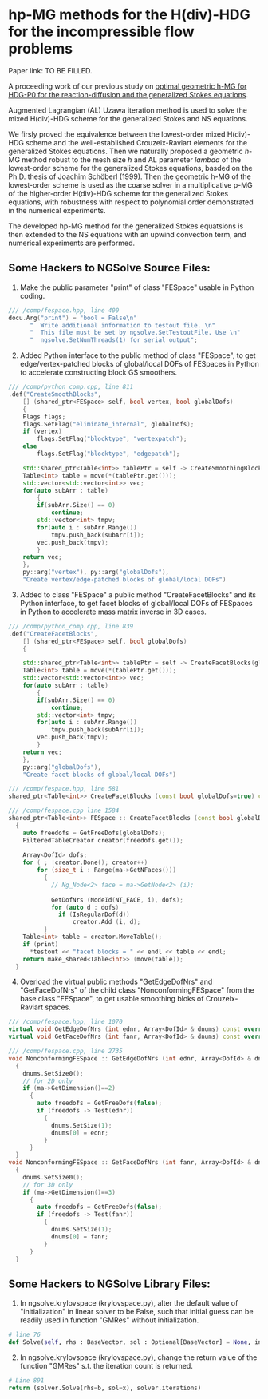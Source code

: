 # hp-MG methods for the H(div)-HDG for the incompressible flow problems
Paper link: TO BE FILLED.

A proceeding work of our previous study on [optimal geometric h-MG for HDG-P0 for the reaction-diffusion and the generalized Stokes equations](https://arxiv.org/abs/2208.14418).

Augmented Lagrangian (AL) Uzawa iteration method is used to solve the mixed H(div)-HDG scheme for the generalized Stokes and NS equations.

We firsly proved the equivalence between the lowest-order mixed H(div)-HDG scheme and the well-established Crouzeix-Raviart elements for the generalized Stokes equations. Then we naturally proposed a geometric *h*-MG method robust to the mesh size *h* and AL parameter *lambda* of the lowest-order scheme for the generalized Stokes equations, basded on the Ph.D. thesis of Joachim Schöberl (1999).
Then the geometric h-MG of the lowest-order scheme is used as the coarse solver in a multiplicative p-MG of the higher-order H(div)-HDG scheme for the generalized Stokes equations, with robustness with respect to polynomial order demonstrated in the numerical experiments.

The developed hp-MG method for the generalized Stokes equatsions is then extended to the NS equations with an upwind convection term, and numerical experiments are performed.

## Some Hackers to NGSolve Source Files:
1. Make the public parameter "print" of class "FESpace" usable in Python coding.
```C++
/// /comp/fespace.hpp, line 400
docu.Arg("print") = "bool = False\n"
      "  Write additional information to testout file. \n"
      "  This file must be set by ngsolve.SetTestoutFile. Use \n"
      "  ngsolve.SetNumThreads(1) for serial output";
```

2. Added Python interface to the public method of class "FESpace", to get edge/vertex-patched blocks of global/local DOFs of FESpaces in Python to accelerate constructing block GS smoothers.
```C++
/// /comp/python_comp.cpp, line 811
.def("CreateSmoothBlocks", 
    [] (shared_ptr<FESpace> self, bool vertex, bool globalDofs)
    {
    Flags flags;
    flags.SetFlag("eliminate_internal", globalDofs);
    if (vertex)
        flags.SetFlag("blocktype", "vertexpatch");
    else
        flags.SetFlag("blocktype", "edgepatch");

    std::shared_ptr<Table<int>> tablePtr = self -> CreateSmoothingBlocks(flags);
    Table<int> table = move(*(tablePtr.get()));
    std::vector<std::vector<int>> vec;
    for(auto subArr : table)
        {
        if(subArr.Size() == 0)
            continue;
        std::vector<int> tmpv;
        for(auto i : subArr.Range())
            tmpv.push_back(subArr[i]);
        vec.push_back(tmpv);
        }
    return vec;
    },
    py::arg("vertex"), py::arg("globalDofs"),
    "Create vertex/edge-patched blocks of global/local DOFs")
```

3. Added to class "FESpace" a public method "CreateFacetBlocks" and its Python interface, to get facet blocks of global/local DOFs of FESpaces in Python to accelerate mass matrix inverse in 3D cases.
```C++
/// /comp/python_comp.cpp, line 839
.def("CreateFacetBlocks", 
    [] (shared_ptr<FESpace> self, bool globalDofs)
    {

    std::shared_ptr<Table<int>> tablePtr = self -> CreateFacetBlocks(globalDofs);
    Table<int> table = move(*(tablePtr.get()));
    std::vector<std::vector<int>> vec;
    for(auto subArr : table)
        {
        if(subArr.Size() == 0)
            continue;
        std::vector<int> tmpv;
        for(auto i : subArr.Range())
            tmpv.push_back(subArr[i]);
        vec.push_back(tmpv);
        }
    return vec;
    },
    py::arg("globalDofs"),
    "Create facet blocks of global/local DOFs")
```

```C++
/// /comp/fespace.hpp, line 581
shared_ptr<Table<int>> CreateFacetBlocks (const bool globalDofs=true) const;
```

```C++
/// /comp/fespace.cpp line 1584
shared_ptr<Table<int>> FESpace :: CreateFacetBlocks (const bool globalDofs) const
  {
    auto freedofs = GetFreeDofs(globalDofs);
    FilteredTableCreator creator(freedofs.get());
  
    Array<DofId> dofs;
    for ( ; !creator.Done(); creator++)
        for (size_t i : Range(ma->GetNFaces()))        
          {
            // Ng_Node<2> face = ma->GetNode<2> (i);
            
            GetDofNrs (NodeId(NT_FACE, i), dofs);
            for (auto d : dofs)
              if (IsRegularDof(d))
                  creator.Add (i, d);
          }
    Table<int> table = creator.MoveTable();
    if (print)
      *testout << "facet blocks = " << endl << table << endl;
    return make_shared<Table<int>> (move(table));
  }
```

4. Overload the virtual public methods "GetEdgeDofNrs" and "GetFaceDofNrs" of the child class "NonconformingFESpace" from the base class "FESpace", to get usable smoothing bloks of Crouzeix-Raviart spaces.
```C++
/// /comp/fespace.hpp, line 1070
virtual void GetEdgeDofNrs (int ednr, Array<DofId> & dnums) const override;
virtual void GetFaceDofNrs (int fanr, Array<DofId> & dnums) const override;

```

```C++
/// /comp/fespace.cpp, line 2735
void NonconformingFESpace :: GetEdgeDofNrs (int ednr, Array<DofId> & dnums) const
  {
    dnums.SetSize0();
    // for 2D only
    if (ma->GetDimension()==2)
      {
        auto freedofs = GetFreeDofs(false);
        if (freedofs -> Test(ednr))
          {
            dnums.SetSize(1);
            dnums[0] = ednr;
          }
      }
  }
void NonconformingFESpace :: GetFaceDofNrs (int fanr, Array<DofId> & dnums) const
  {
    dnums.SetSize0();
    // for 3D only
    if (ma->GetDimension()==3)
      {
        auto freedofs = GetFreeDofs(false);
        if (freedofs -> Test(fanr))
          {
            dnums.SetSize(1);
            dnums[0] = fanr;
          }
      }
  }
```

## Some Hackers to NGSolve Library Files:

1. In ngsolve.krylovspace (krylovspace.py), alter the default value of "initialization" in linear solver to be False, such that initial guess can be readily used in function "GMRes" without initialization.
```Python
# line 76
def Solve(self, rhs : BaseVector, sol : Optional[BaseVector] = None, initialize : bool = False) -> BaseVector:
```

2. In ngsolve.krylovspace (krylovspace.py), change the return value of the function "GMRes" s.t. the iteration count is returned.
```Python
# Line 891
return (solver.Solve(rhs=b, sol=x), solver.iterations)
```

